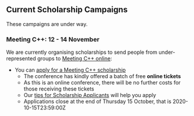 <!-- NOTE Please comment out unwanted text when we are not fundraising, so it is easy to add the next fundraiser - thanks. -->

## Current Scholarship Campaigns

These campaigns are under way.
   
### Meeting C++: 12 - 14 November

We are currently organising scholarships to send people from under-represented groups to [Meeting C++ online](https://meetingcpp.com/2020/):

<!--
* Please [donate through Go Fund Me](https://www.gofundme.com/f/includecamp-c-on-sea-2020-scholarship-funding)
-->

* You can [apply for a Meeting C++ scholarship](https://sephwalker.typeform.com/to/UqePuZBF)
    * The conference has kindly offered a batch of free **online tickets**
    * As this is an online conference, there will be no further costs for those receiving these tickets
    * Our [tips for Scholarship Applicants](/conferences/scholarships/#tips-for-scholarship-applicants) will help you apply
    * Applications close at the end of Thursday 15 October, that is 2020-10-15T23:59:00Z
